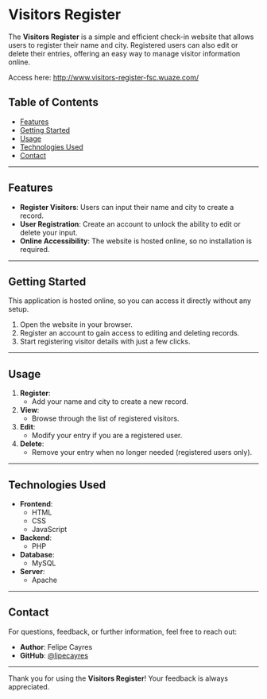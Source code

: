 # Visitors Register

The **Visitors Register** is a simple and efficient check-in website that allows users to register their name and city. 
Registered users can also edit or delete their entries, offering an easy way to manage visitor information online.


Access here: http://www.visitors-register-fsc.wuaze.com/
## Table of Contents

- [Features](#features)
- [Getting Started](#getting-started)
- [Usage](#usage)
- [Technologies Used](#technologies-used)
- [Contact](#contact)

---

## Features

- **Register Visitors**: Users can input their name and city to create a record.
- **User Registration**: Create an account to unlock the ability to edit or delete your input.
- **Online Accessibility**: The website is hosted online, so no installation is required.

---

## Getting Started

This application is hosted online, so you can access it directly without any setup. 

1. Open the website in your browser.
2. Register an account to gain access to editing and deleting records.
3. Start registering visitor details with just a few clicks.

---

## Usage

1. **Register**:
   - Add your name and city to create a new record.
2. **View**:
   - Browse through the list of registered visitors.
3. **Edit**:
   - Modify your entry if you are a registered user.
4. **Delete**:
   - Remove your entry when no longer needed (registered users only).

---

## Technologies Used

- **Frontend**:
  - HTML
  - CSS
  - JavaScript
- **Backend**:
  - PHP
- **Database**:
  - MySQL
- **Server**:
  - Apache

---

## Contact

For questions, feedback, or further information, feel free to reach out:

- **Author**: Felipe Cayres
- **GitHub**: [@lipecayres](https://github.com/lipecayres)

---

Thank you for using the **Visitors Register**! Your feedback is always appreciated.
